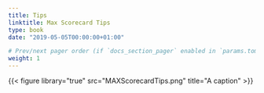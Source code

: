 ```yaml
---
title: Tips
linktitle: Max Scorecard Tips
type: book
date: "2019-05-05T00:00:00+01:00"

# Prev/next pager order (if `docs_section_pager` enabled in `params.toml`)
weight: 1
---
```


{{< figure library="true" src="MAXScorecardTips.png" title="A caption" >}}

